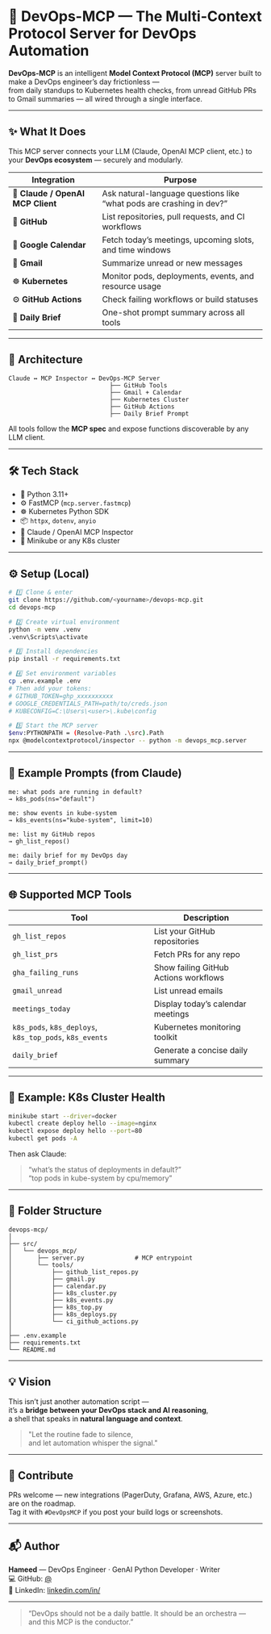 # 🚀 DevOps-MCP — The Multi-Context Protocol Server for DevOps Automation

**DevOps-MCP** is an intelligent **Model Context Protocol (MCP)** server built to make a DevOps engineer’s day frictionless —  
from daily standups to Kubernetes health checks, from unread GitHub PRs to Gmail summaries — all wired through a single interface.

---

## ✨ What It Does

This MCP server connects your LLM (Claude, OpenAI MCP client, etc.) to your **DevOps ecosystem** — securely and modularly.

| Integration | Purpose |
|--------------|----------|
| 🧠 **Claude / OpenAI MCP Client** | Ask natural-language questions like “what pods are crashing in dev?” |
| 🐙 **GitHub** | List repositories, pull requests, and CI workflows |
| 📅 **Google Calendar** | Fetch today’s meetings, upcoming slots, and time windows |
| 📧 **Gmail** | Summarize unread or new messages |
| ☸️ **Kubernetes** | Monitor pods, deployments, events, and resource usage |
| ⚙️ **GitHub Actions** | Check failing workflows or build statuses |
| 💬 **Daily Brief** | One-shot prompt summary across all tools |

---

## 🧩 Architecture

```
Claude ↔ MCP Inspector ↔ DevOps-MCP Server
                            ├── GitHub Tools
                            ├── Gmail + Calendar
                            ├── Kubernetes Cluster
                            ├── GitHub Actions
                            ├── Daily Brief Prompt
```

All tools follow the **MCP spec** and expose functions discoverable by any LLM client.

---

## 🛠️ Tech Stack

- 🐍 Python 3.11+
- ⚙️ FastMCP (`mcp.server.fastmcp`)
- ☸️ Kubernetes Python SDK
- 📦 `httpx`, `dotenv`, `anyio`
- 🧠 Claude / OpenAI MCP Inspector
- 🐳 Minikube or any K8s cluster

---

## ⚙️ Setup (Local)

```bash
# 1️⃣ Clone & enter
git clone https://github.com/<yourname>/devops-mcp.git
cd devops-mcp

# 2️⃣ Create virtual environment
python -m venv .venv
.venv\Scripts\activate

# 3️⃣ Install dependencies
pip install -r requirements.txt

# 4️⃣ Set environment variables
cp .env.example .env
# Then add your tokens:
# GITHUB_TOKEN=ghp_xxxxxxxxxx
# GOOGLE_CREDENTIALS_PATH=path/to/creds.json
# KUBECONFIG=C:\Users\<user>\.kube\config

# 5️⃣ Start the MCP server
$env:PYTHONPATH = (Resolve-Path .\src).Path
npx @modelcontextprotocol/inspector -- python -m devops_mcp.server
```

---

## 🧠 Example Prompts (from Claude)

```text
me: what pods are running in default?
→ k8s_pods(ns="default")

me: show events in kube-system
→ k8s_events(ns="kube-system", limit=10)

me: list my GitHub repos
→ gh_list_repos()

me: daily brief for my DevOps day
→ daily_brief_prompt()
```

---

## 🌐 Supported MCP Tools

| Tool | Description |
|------|--------------|
| `gh_list_repos` | List your GitHub repositories |
| `gh_list_prs` | Fetch PRs for any repo |
| `gha_failing_runs` | Show failing GitHub Actions workflows |
| `gmail_unread` | List unread emails |
| `meetings_today` | Display today’s calendar meetings |
| `k8s_pods`, `k8s_deploys`, `k8s_top_pods`, `k8s_events` | Kubernetes monitoring toolkit |
| `daily_brief` | Generate a concise daily summary |

---

## 🧩 Example: K8s Cluster Health

```bash
minikube start --driver=docker
kubectl create deploy hello --image=nginx
kubectl expose deploy hello --port=80
kubectl get pods -A
```

Then ask Claude:
> “what’s the status of deployments in default?”  
> “top pods in kube-system by cpu/memory”

---

## 🧱 Folder Structure

```
devops-mcp/
│
├── src/
│   └── devops_mcp/
│       ├── server.py              # MCP entrypoint
│       └── tools/
│           ├── github_list_repos.py
│           ├── gmail.py
│           ├── calendar.py
│           ├── k8s_cluster.py
│           ├── k8s_events.py
│           ├── k8s_top.py
│           ├── k8s_deploys.py
│           └── ci_github_actions.py
│
├── .env.example
├── requirements.txt
└── README.md
```

---

## 💡 Vision

This isn’t just another automation script —  
it’s a **bridge between your DevOps stack and AI reasoning**,  
a shell that speaks in **natural language and context**.  

> "Let the routine fade to silence,  
> and let automation whisper the signal."

---

## 🤝 Contribute

PRs welcome — new integrations (PagerDuty, Grafana, AWS, Azure, etc.) are on the roadmap.  
Tag it with `#DevOpsMCP` if you post your build logs or screenshots.

---

## 📬 Author

**Hameed** — DevOps Engineer · GenAI Python Developer · Writer  
💻 GitHub: [@<your-handle>](https://github.com/<your-handle>)  
💬 LinkedIn: [linkedin.com/in/<your-handle>](https://linkedin.com/in/<your-handle>)

---

> “DevOps should not be a daily battle. It should be an orchestra —  
> and this MCP is the conductor.”
